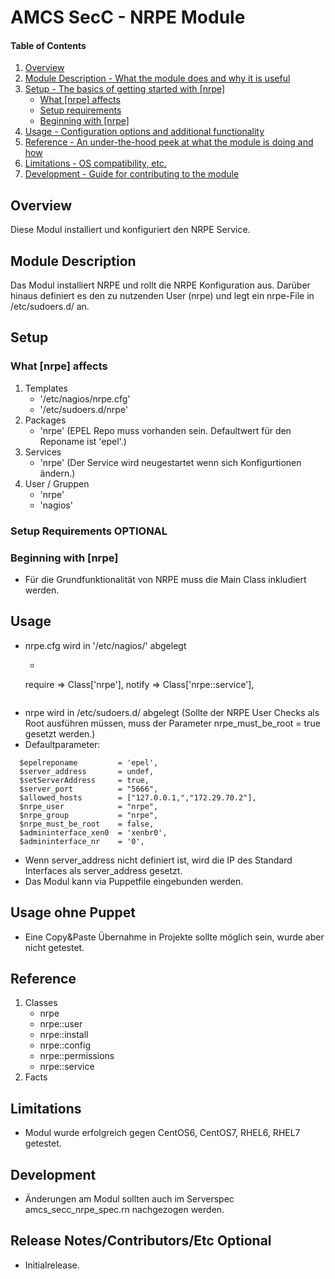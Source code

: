 # AMCS SecC - NRPE Module

#### Table of Contents

1. [Overview](#overview)
2. [Module Description - What the module does and why it is useful](#module-description)
3. [Setup - The basics of getting started with [nrpe]](#setup)
    * [What [nrpe] affects](#what-[nrpe]-affects)
    * [Setup requirements](#setup-requirements)
    * [Beginning with [nrpe]](#beginning-with-[nrpe])
4. [Usage - Configuration options and additional functionality](#usage)
5. [Reference - An under-the-hood peek at what the module is doing and how](#reference)
5. [Limitations - OS compatibility, etc.](#limitations)
6. [Development - Guide for contributing to the module](#development)

## Overview

Diese Modul installiert und konfiguriert den NRPE Service. 

## Module Description

Das Modul installiert NRPE und rollt die NRPE Konfiguration aus. Darüber hinaus definiert es den zu nutzenden User (nrpe) und legt ein nrpe-File in /etc/sudoers.d/ an.

## Setup

### What [nrpe] affects

1. Templates
    * '/etc/nagios/nrpe.cfg'
    * '/etc/sudoers.d/nrpe'
1. Packages
    * 'nrpe' (EPEL Repo muss vorhanden sein. Defaultwert für den Reponame ist 'epel'.)
1. Services
    * 'nrpe' (Der Service wird neugestartet wenn sich Konfigurtionen ändern.)
1. User / Gruppen
    * 'nrpe'
    * 'nagios' 

### Setup Requirements **OPTIONAL**


### Beginning with [nrpe]

* Für die Grundfunktionalität von NRPE muss die Main Class inkludiert werden.

## Usage

* nrpe.cfg wird in '/etc/nagios/' abgelegt
    * ```
    require => Class['nrpe'],
    notify  => Class['nrpe::service'],
    ```
* nrpe wird in /etc/sudoers.d/ abgelegt (Sollte der NRPE User Checks als Root ausführen müssen, muss der Parameter nrpe_must_be_root = true gesetzt werden.)
* Defaultparameter:
```
  $epelreponame         = 'epel',
  $server_address       = undef,
  $setServerAddress     = true,
  $server_port          = "5666",
  $allowed_hosts        = ["127.0.0.1,","172.29.70.2"],
  $nrpe_user            = "nrpe",
  $nrpe_group           = "nrpe",
  $nrpe_must_be_root    = false,
  $admininterface_xen0  = 'xenbr0',
  $admininterface_nr    = '0',
```
* Wenn server_address nicht definiert ist, wird die IP des Standard Interfaces als server_address gesetzt.
* Das Modul kann via Puppetfile eingebunden werden.

## Usage ohne Puppet

* Eine Copy&Paste Übernahme in Projekte sollte möglich sein, wurde aber nicht getestet.

## Reference

1. Classes
    * nrpe
    * nrpe::user
    * nrpe::install
    * nrpe::config
    * nrpe::permissions
    * nrpe::service
1. Facts

## Limitations

* Modul wurde erfolgreich gegen CentOS6, CentOS7, RHEL6, RHEL7 getestet.

## Development

* Änderungen am Modul sollten auch im Serverspec amcs_secc_nrpe_spec.rn nachgezogen werden.

## Release Notes/Contributors/Etc **Optional**

* Initialrelease.

